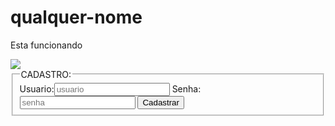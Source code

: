 # qualquer-nome
<html>
  <head>
    <title>PRIMEIRO SITE DO 1B</title>
  </head>
  <body>
    <p>Esta funcionando</p>
    <img src="2wCEAAkGBxMTEhUSExMWFRUXGBgbFxcXGRcbHRsXIBsYGiAXHRgbHSggGBslHxoXITEiJSkrLi4uHR8zODMtNygtLi0BCgoKDg0OGxAQGy0lICUtLS0tLS0tLS0tLS0tLS0tLS0tLS0tLS0tLS0tLS0tLS0tLS0tLS0tLS0tLS0tLS0tLf">
    <fieldset>
      <legend>CADASTRO:</legend>
      Usuario:<input type="text" placeholder="usuario">
      Senha: <input type="password" placeholder="senha">
      <button>Cadastrar</button>
    </fieldset>
  </body>
</html>
